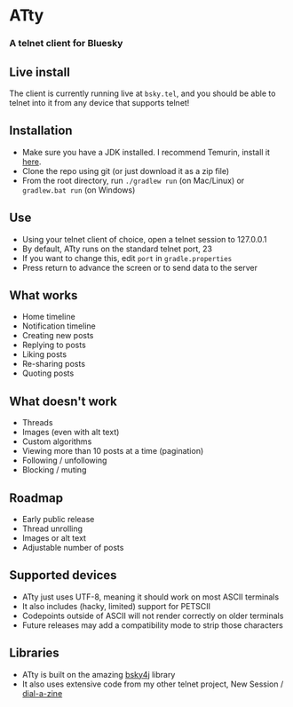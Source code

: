 # ATty
### A telnet client for Bluesky

## Live install
The client is currently running live at `bsky.tel`, and you should be able to telnet into it from any device that supports telnet!

## Installation
 - Make sure you have a JDK installed. I recommend Temurin, install it [here](https://adoptium.net/temurin/releases/).
 - Clone the repo using git (or just download it as a zip file)
 - From the root directory, run `./gradlew run` (on Mac/Linux) or `gradlew.bat run` (on Windows)

## Use
 - Using your telnet client of choice, open a telnet session to 127.0.0.1
 - By default, ATty runs on the standard telnet port, 23
 - If you want to change this, edit `port` in `gradle.properties`
 - Press return to advance the screen or to send data to the server

## What works
 - Home timeline
 - Notification timeline
 - Creating new posts
 - Replying to posts
 - Liking posts
 - Re-sharing posts
 - Quoting posts

## What doesn't work
 - Threads
 - Images (even with alt text)
 - Custom algorithms
 - Viewing more than 10 posts at a time (pagination)
 - Following / unfollowing
 - Blocking / muting

## Roadmap
 - Early public release
 - Thread unrolling
 - Images or alt text
 - Adjustable number of posts

## Supported devices
 - ATty just uses UTF-8, meaning it should work on most ASCII terminals
 - It also includes (hacky, limited) support for PETSCII
 - Codepoints outside of ASCII will not render correctly on older terminals
 - Future releases may add a compatibility mode to strip those characters

## Libraries
 - ATty is built on the amazing [bsky4j](https://github.com/uakihir0/bsky4j) library
 - It also uses extensive code from my other telnet project, New Session / [dial-a-zine](https://github.com/caraesten/dial_a_zine2/tree/main)